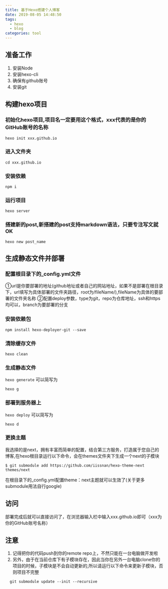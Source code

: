 ```yaml
---
title: 基于Hexo搭建个人博客
date: 2019-08-05 14:48:50
tags: 
  - hexo 
  - blog
categories: tool
---
```


## 准备工作

1. 安装Node
2. 安装hexo-cli
3. 确保有github账号
4. 安装git

<!-- more -->
## 构建hexo项目
###  初始化hexo项目,项目名一定要用这个格式，xxx代表的是你的GitHub账号的名称
`hexo init xxx.github.io`
###  进入文件夹
`cd xxx.github.io`
###  安装依赖
`npm i `
###  运行项目
`hexo server`
###  搭建新的post,新搭建的post支持markdown语法，只要专注写文就OK
`hexo new post_name`


## 生成静态文件并部署
### 配置根目录下的_config.yml文件
  ①url是你要部署的地址(github地址或者自己的网站地址，如果不是部署在根目录下，url填写为具体部署的文件夹路径，root为/fileName/),fileName为具体的要部署的文件夹名称
  ②配置deploy参数，type为git，repo为仓库地址，ssh和https均可以，branch为要部署的分支
### 安装依赖包
`npm install hexo-deployer-git --save`
### 清除缓存文件
`hexo clean`
### 生成静态文件
`hexo generate`
可以简写为
```
hexo g
```

### 部署到服务器上
`hexo deploy`
可以简写为
```
hexo d
```

### 更换主题
  我选择的是next，拥有丰富而简单的配置，结合第三方服务，打造属于您自己的博客,在hexo根目录运行以下命令，会在themes文件夹下生成一个next的子模块
  ```
  $ git submodule add https://github.com/iissnan/hexo-theme-next themes/next
  ```
  在根目录下的_config.yml配置theme：next主题就可以生效了(关于更多submodule用法自行google)



## 访问
 部署完成后就可以直接访问了，在浏览器输入栏中输入xxx.github.io即可（xxx为你的GitHub账号名称）

## 注意
  1. 记得把你的代码push到你的remote repo上，不然只能在一台电脑做开发啦
  2. 另外，由于在当前仓库下有子模块存在，因此当你在另外一台电脑clone你的项目的时候，子模块是不会自动更新的,所以请运行以下命令来更新子模块，否则项目不完整
  ```
    git submodule update --init --recursive
  ```